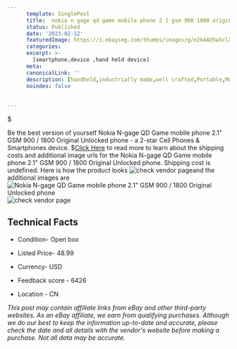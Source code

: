 ```yaml
---
      template: SinglePost
      title:  nokia n gage qd game mobile phone 2 1 gsm 900 1800 original unlocked phone
      status: Published
      date: '2023-02-12'
      featuredImage: https://i.ebayimg.com/thumbs/images/g/e2kAAOSwSclXLaRc/s-l225.jpg
      categories: 
      excerpt: >-
        [smartphone,device ,hand held device]
      meta:
      canonicalLink: ''
      description: [handheld,industrially made,well crafted,Portable,Mobile,Compact,Convenient,Lightweight,Maneuverable,Man-portable,Miniature,Carriable,Hand-held,Light,Holdable,Transportable,Mobile device,Pocket-sized,On-the-go,Wireless,Cordless,Compact size,Convenient size, smartphone,device ,hand held device]
      noindex: false
      
        
---
```

$

Be the best version of yourself  Nokia N-gage QD Game mobile phone 2.1" GSM 900 / 1800 Original Unlocked phone - a 2-star Cell Phones & Smartphones device.
$[Click Here](https://www.ebay.com/itm/254917032370?hash=item3b5a3d39b2%3Ag%3Ae2kAAOSwSclXLaRc&mkevt=1&mkcid=1&mkrid=711-53200-19255-0&campid=%253CePNCampaignId%253E&customid=%253CreferenceId%253E&toolid=10049) to read more to learn about the shipping costs and additional image urls for the  Nokia N-gage QD Game mobile phone 2.1" GSM 900 / 1800 Original Unlocked phone. Shipping cost is undefined. Here is how the product looks ![check vendor page](https://i.ebayimg.com/thumbs/images/g/e2kAAOSwSclXLaRc/s-l225.jpg)and the additional images are![ Nokia N-gage QD Game mobile phone 2.1" GSM 900 / 1800 Original Unlocked phone](https://i.ebayimg.com/images/g/e2kAAOSwSclXLaRc/s-l960.jpg)![check vendor page](https://origin-galleryplus.ebayimg.com/ws/web/254917032370_2_0_1/225x225.jpg,https://origin-galleryplus.ebayimg.com/ws/web/254917032370_3_0_1/225x225.jpg,https://origin-galleryplus.ebayimg.com/ws/web/254917032370_4_0_1/225x225.jpg,https://origin-galleryplus.ebayimg.com/ws/web/254917032370_5_0_1/225x225.jpg,https://origin-galleryplus.ebayimg.com/ws/web/254917032370_6_0_1/225x225.jpg,https://origin-galleryplus.ebayimg.com/ws/web/254917032370_7_0_1/225x225.jpg)



 ## Technical Facts 



     
      

 - Condition- Open box 


      

 - Listed Price- 48.99 


      

 - Currency- USD 


      

 - Feedback score - 6426 


      

 - Location - CN 


      
      

 *_This post may contain affiliate links from eBay and other third-party websites. As an eBay affiliate, we earn from qualifying purchases. Although we do our best to keep the information up-to-date and accurate, please check the date and all details with the vendor's website before making a purchase. Not all data may be accurate._*






